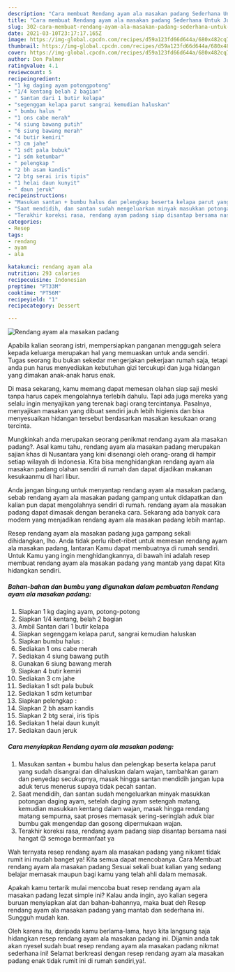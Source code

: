 ```yaml
---
description: "Cara membuat Rendang ayam ala masakan padang Sederhana Untuk Jualan"
title: "Cara membuat Rendang ayam ala masakan padang Sederhana Untuk Jualan"
slug: 302-cara-membuat-rendang-ayam-ala-masakan-padang-sederhana-untuk-jualan
date: 2021-03-10T23:17:17.165Z
image: https://img-global.cpcdn.com/recipes/d59a123fd66d644a/680x482cq70/rendang-ayam-ala-masakan-padang-foto-resep-utama.jpg
thumbnail: https://img-global.cpcdn.com/recipes/d59a123fd66d644a/680x482cq70/rendang-ayam-ala-masakan-padang-foto-resep-utama.jpg
cover: https://img-global.cpcdn.com/recipes/d59a123fd66d644a/680x482cq70/rendang-ayam-ala-masakan-padang-foto-resep-utama.jpg
author: Don Palmer
ratingvalue: 4.1
reviewcount: 5
recipeingredient:
- "1 kg daging ayam potongpotong"
- "1/4 kentang belah 2 bagian"
- " Santan dari 1 butir kelapa"
- "segenggam kelapa parut sangrai kemudian haluskan"
- " bumbu halus "
- "1 ons cabe merah"
- "4 siung bawang putih"
- "6 siung bawang merah"
- "4 butir kemiri"
- "3 cm jahe"
- "1 sdt pala bubuk"
- "1 sdm ketumbar"
- " pelengkap "
- "2 bh asam kandis"
- "2 btg serai iris tipis"
- "1 helai daun kunyit"
- " daun jeruk"
recipeinstructions:
- "Masukan santan + bumbu halus dan pelengkap beserta kelapa parut yang sudah disangrai dan dihaluskan dalam wajan, tambahkan garam dan penyedap secukupnya, masak hingga santan mendidih jangan lupa aduk terus menerus supaya tidak pecah santan."
- "Saat mendidih, dan santan sudah mengeluarkan minyak masukkan potongan daging ayam, setelah daging ayam setengah matang, kemudian masukkan kentang dalam wajan, masak hingga rendang matang sempurna, saat proses memasak sering-seringlah aduk biar bumbu gak mengendap dan gosong dipermukaan wajan."
- "Terakhir koreksi rasa, rendang ayam padang siap disantap bersama nasi hangat 😊 semoga bermanfaat ya"
categories:
- Resep
tags:
- rendang
- ayam
- ala

katakunci: rendang ayam ala 
nutrition: 293 calories
recipecuisine: Indonesian
preptime: "PT33M"
cooktime: "PT56M"
recipeyield: "1"
recipecategory: Dessert

---
```



![Rendang ayam ala masakan padang](https://img-global.cpcdn.com/recipes/d59a123fd66d644a/680x482cq70/rendang-ayam-ala-masakan-padang-foto-resep-utama.jpg)

Apabila kalian seorang istri, mempersiapkan panganan menggugah selera kepada keluarga merupakan hal yang memuaskan untuk anda sendiri. Tugas seorang ibu bukan sekedar mengerjakan pekerjaan rumah saja, tetapi anda pun harus menyediakan kebutuhan gizi tercukupi dan juga hidangan yang dimakan anak-anak harus enak.

Di masa  sekarang, kamu memang dapat memesan olahan siap saji meski tanpa harus capek mengolahnya terlebih dahulu. Tapi ada juga mereka yang selalu ingin menyajikan yang terenak bagi orang tercintanya. Pasalnya, menyajikan masakan yang dibuat sendiri jauh lebih higienis dan bisa menyesuaikan hidangan tersebut berdasarkan masakan kesukaan orang tercinta. 



Mungkinkah anda merupakan seorang penikmat rendang ayam ala masakan padang?. Asal kamu tahu, rendang ayam ala masakan padang merupakan sajian khas di Nusantara yang kini disenangi oleh orang-orang di hampir setiap wilayah di Indonesia. Kita bisa menghidangkan rendang ayam ala masakan padang olahan sendiri di rumah dan dapat dijadikan makanan kesukaanmu di hari libur.

Anda jangan bingung untuk menyantap rendang ayam ala masakan padang, sebab rendang ayam ala masakan padang gampang untuk didapatkan dan kalian pun dapat mengolahnya sendiri di rumah. rendang ayam ala masakan padang dapat dimasak dengan beraneka cara. Sekarang ada banyak cara modern yang menjadikan rendang ayam ala masakan padang lebih mantap.

Resep rendang ayam ala masakan padang juga gampang sekali dihidangkan, lho. Anda tidak perlu ribet-ribet untuk memesan rendang ayam ala masakan padang, lantaran Kamu dapat membuatnya di rumah sendiri. Untuk Kamu yang ingin menghidangkannya, di bawah ini adalah resep membuat rendang ayam ala masakan padang yang mantab yang dapat Kita hidangkan sendiri.

<!--inarticleads1-->

##### Bahan-bahan dan bumbu yang digunakan dalam pembuatan Rendang ayam ala masakan padang:

1. Siapkan 1 kg daging ayam, potong-potong
1. Siapkan 1/4 kentang, belah 2 bagian
1. Ambil  Santan dari 1 butir kelapa
1. Siapkan segenggam kelapa parut, sangrai kemudian haluskan
1. Siapkan  bumbu halus :
1. Sediakan 1 ons cabe merah
1. Sediakan 4 siung bawang putih
1. Gunakan 6 siung bawang merah
1. Siapkan 4 butir kemiri
1. Sediakan 3 cm jahe
1. Sediakan 1 sdt pala bubuk
1. Sediakan 1 sdm ketumbar
1. Siapkan  pelengkap :
1. Siapkan 2 bh asam kandis
1. Siapkan 2 btg serai, iris tipis
1. Sediakan 1 helai daun kunyit
1. Sediakan  daun jeruk




<!--inarticleads2-->

##### Cara menyiapkan Rendang ayam ala masakan padang:

1. Masukan santan + bumbu halus dan pelengkap beserta kelapa parut yang sudah disangrai dan dihaluskan dalam wajan, tambahkan garam dan penyedap secukupnya, masak hingga santan mendidih jangan lupa aduk terus menerus supaya tidak pecah santan.
1. Saat mendidih, dan santan sudah mengeluarkan minyak masukkan potongan daging ayam, setelah daging ayam setengah matang, kemudian masukkan kentang dalam wajan, masak hingga rendang matang sempurna, saat proses memasak sering-seringlah aduk biar bumbu gak mengendap dan gosong dipermukaan wajan.
1. Terakhir koreksi rasa, rendang ayam padang siap disantap bersama nasi hangat 😊 semoga bermanfaat ya




Wah ternyata resep rendang ayam ala masakan padang yang nikamt tidak rumit ini mudah banget ya! Kita semua dapat mencobanya. Cara Membuat rendang ayam ala masakan padang Sesuai sekali buat kalian yang sedang belajar memasak maupun bagi kamu yang telah ahli dalam memasak.

Apakah kamu tertarik mulai mencoba buat resep rendang ayam ala masakan padang lezat simple ini? Kalau anda ingin, ayo kalian segera buruan menyiapkan alat dan bahan-bahannya, maka buat deh Resep rendang ayam ala masakan padang yang mantab dan sederhana ini. Sungguh mudah kan. 

Oleh karena itu, daripada kamu berlama-lama, hayo kita langsung saja hidangkan resep rendang ayam ala masakan padang ini. Dijamin anda tak akan nyesel sudah buat resep rendang ayam ala masakan padang nikmat sederhana ini! Selamat berkreasi dengan resep rendang ayam ala masakan padang enak tidak rumit ini di rumah sendiri,ya!.

